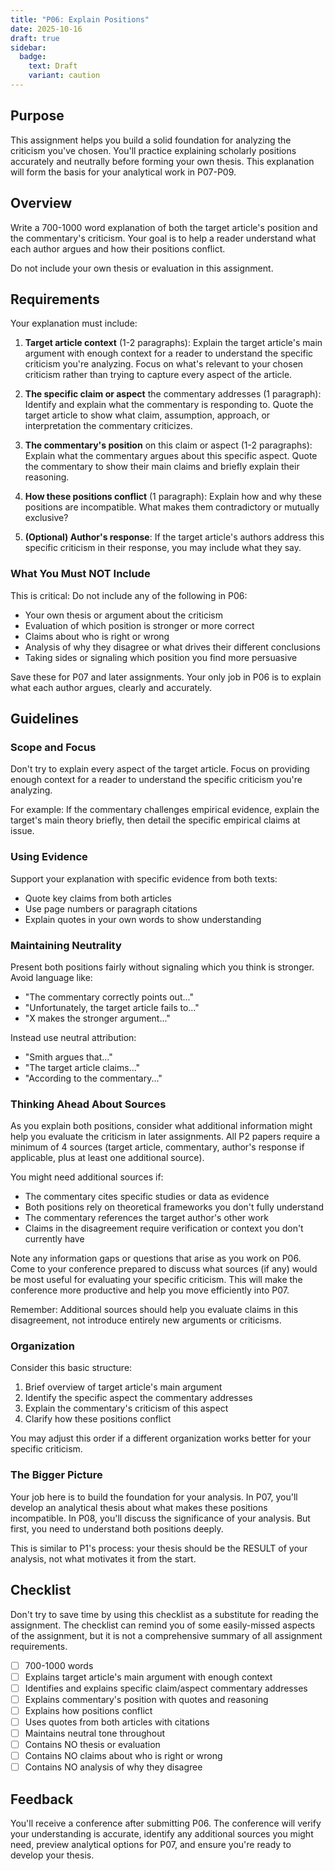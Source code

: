 ```yaml
---
title: "P06: Explain Positions"
date: 2025-10-16
draft: true
sidebar:
  badge:
    text: Draft
    variant: caution
---
```


## Purpose

This assignment helps you build a solid foundation for analyzing the criticism you've chosen. You'll practice explaining scholarly positions accurately and neutrally before forming your own thesis. This explanation will form the basis for your analytical work in P07-P09.

## Overview

Write a 700-1000 word explanation of both the target article's position and the commentary's criticism. Your goal is to help a reader understand what each author argues and how their positions conflict.

Do not include your own thesis or evaluation in this assignment.

## Requirements

Your explanation must include:

1. **Target article context** (1-2 paragraphs): Explain the target article's main argument with enough context for a reader to understand the specific criticism you're analyzing. Focus on what's relevant to your chosen criticism rather than trying to capture every aspect of the article.

2. **The specific claim or aspect** the commentary addresses (1 paragraph): Identify and explain what the commentary is responding to. Quote the target article to show what claim, assumption, approach, or interpretation the commentary criticizes.

3. **The commentary's position** on this claim or aspect (1-2 paragraphs): Explain what the commentary argues about this specific aspect. Quote the commentary to show their main claims and briefly explain their reasoning.

4. **How these positions conflict** (1 paragraph): Explain how and why these positions are incompatible. What makes them contradictory or mutually exclusive?

5. **(Optional) Author's response**: If the target article's authors address this specific criticism in their response, you may include what they say.

### What You Must NOT Include

This is critical: Do not include any of the following in P06:

- Your own thesis or argument about the criticism
- Evaluation of which position is stronger or more correct
- Claims about who is right or wrong
- Analysis of why they disagree or what drives their different conclusions
- Taking sides or signaling which position you find more persuasive

Save these for P07 and later assignments. Your only job in P06 is to explain what each author argues, clearly and accurately.

## Guidelines

### Scope and Focus

Don't try to explain every aspect of the target article. Focus on providing enough context for a reader to understand the specific criticism you're analyzing.

For example: If the commentary challenges empirical evidence, explain the target's main theory briefly, then detail the specific empirical claims at issue.

### Using Evidence

Support your explanation with specific evidence from both texts:

- Quote key claims from both articles
- Use page numbers or paragraph citations
- Explain quotes in your own words to show understanding

### Maintaining Neutrality

Present both positions fairly without signaling which you think is stronger. Avoid language like:

- "The commentary correctly points out..."
- "Unfortunately, the target article fails to..."
- "X makes the stronger argument..."

Instead use neutral attribution:

- "Smith argues that..."
- "The target article claims..."
- "According to the commentary..."

### Thinking Ahead About Sources

As you explain both positions, consider what additional information might help you evaluate the criticism in later assignments. All P2 papers require a minimum of 4 sources (target article, commentary, author's response if applicable, plus at least one additional source).

You might need additional sources if:
- The commentary cites specific studies or data as evidence
- Both positions rely on theoretical frameworks you don't fully understand
- The commentary references the target author's other work
- Claims in the disagreement require verification or context you don't currently have

Note any information gaps or questions that arise as you work on P06. Come to your conference prepared to discuss what sources (if any) would be most useful for evaluating your specific criticism. This will make the conference more productive and help you move efficiently into P07.

Remember: Additional sources should help you evaluate claims in this disagreement, not introduce entirely new arguments or criticisms.

### Organization

Consider this basic structure:

1. Brief overview of target article's main argument
2. Identify the specific aspect the commentary addresses
3. Explain the commentary's criticism of this aspect
4. Clarify how these positions conflict

You may adjust this order if a different organization works better for your specific criticism.

### The Bigger Picture

Your job here is to build the foundation for your analysis. In P07, you'll develop an analytical thesis about what makes these positions incompatible. In P08, you'll discuss the significance of your analysis. But first, you need to understand both positions deeply.

This is similar to P1's process: your thesis should be the RESULT of your analysis, not what motivates it from the start.

## Checklist

Don't try to save time by using this checklist as a substitute for reading the assignment. The checklist can remind you of some easily-missed aspects of the assignment, but it is not a comprehensive summary of all assignment requirements.

- [ ] 700-1000 words
- [ ] Explains target article's main argument with enough context
- [ ] Identifies and explains specific claim/aspect commentary addresses
- [ ] Explains commentary's position with quotes and reasoning
- [ ] Explains how positions conflict
- [ ] Uses quotes from both articles with citations
- [ ] Maintains neutral tone throughout
- [ ] Contains NO thesis or evaluation
- [ ] Contains NO claims about who is right or wrong
- [ ] Contains NO analysis of why they disagree

## Feedback

You'll receive a conference after submitting P06. The conference will verify your understanding is accurate, identify any additional sources you might need, preview analytical options for P07, and ensure you're ready to develop your thesis.
